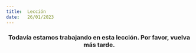 ```yaml
---
title:  Lección
date:   26/01/2023
---
```


### <center>Todavía estamos trabajando en esta lección. Por favor, vuelva más tarde.</center>